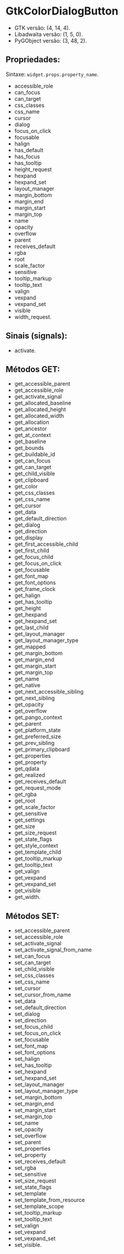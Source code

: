 # GtkColorDialogButton

- GTK versão: (4, 14, 4).
- Libadwaita versão: (1, 5, 0).
- PyGObject versão: (3, 48, 2).

## Propriedades:

Sintaxe: `widget.props.property_name`.

- accessible_role
- can_focus
- can_target
- css_classes
- css_name
- cursor
- dialog
- focus_on_click
- focusable
- halign
- has_default
- has_focus
- has_tooltip
- height_request
- hexpand
- hexpand_set
- layout_manager
- margin_bottom
- margin_end
- margin_start
- margin_top
- name
- opacity
- overflow
- parent
- receives_default
- rgba
- root
- scale_factor
- sensitive
- tooltip_markup
- tooltip_text
- valign
- vexpand
- vexpand_set
- visible
- width_request.

## Sinais (signals):

- activate.

## Métodos GET:

- get_accessible_parent
- get_accessible_role
- get_activate_signal
- get_allocated_baseline
- get_allocated_height
- get_allocated_width
- get_allocation
- get_ancestor
- get_at_context
- get_baseline
- get_bounds
- get_buildable_id
- get_can_focus
- get_can_target
- get_child_visible
- get_clipboard
- get_color
- get_css_classes
- get_css_name
- get_cursor
- get_data
- get_default_direction
- get_dialog
- get_direction
- get_display
- get_first_accessible_child
- get_first_child
- get_focus_child
- get_focus_on_click
- get_focusable
- get_font_map
- get_font_options
- get_frame_clock
- get_halign
- get_has_tooltip
- get_height
- get_hexpand
- get_hexpand_set
- get_last_child
- get_layout_manager
- get_layout_manager_type
- get_mapped
- get_margin_bottom
- get_margin_end
- get_margin_start
- get_margin_top
- get_name
- get_native
- get_next_accessible_sibling
- get_next_sibling
- get_opacity
- get_overflow
- get_pango_context
- get_parent
- get_platform_state
- get_preferred_size
- get_prev_sibling
- get_primary_clipboard
- get_properties
- get_property
- get_qdata
- get_realized
- get_receives_default
- get_request_mode
- get_rgba
- get_root
- get_scale_factor
- get_sensitive
- get_settings
- get_size
- get_size_request
- get_state_flags
- get_style_context
- get_template_child
- get_tooltip_markup
- get_tooltip_text
- get_valign
- get_vexpand
- get_vexpand_set
- get_visible
- get_width.

## Métodos SET:

- set_accessible_parent
- set_accessible_role
- set_activate_signal
- set_activate_signal_from_name
- set_can_focus
- set_can_target
- set_child_visible
- set_css_classes
- set_css_name
- set_cursor
- set_cursor_from_name
- set_data
- set_default_direction
- set_dialog
- set_direction
- set_focus_child
- set_focus_on_click
- set_focusable
- set_font_map
- set_font_options
- set_halign
- set_has_tooltip
- set_hexpand
- set_hexpand_set
- set_layout_manager
- set_layout_manager_type
- set_margin_bottom
- set_margin_end
- set_margin_start
- set_margin_top
- set_name
- set_opacity
- set_overflow
- set_parent
- set_properties
- set_property
- set_receives_default
- set_rgba
- set_sensitive
- set_size_request
- set_state_flags
- set_template
- set_template_from_resource
- set_template_scope
- set_tooltip_markup
- set_tooltip_text
- set_valign
- set_vexpand
- set_vexpand_set
- set_visible.
